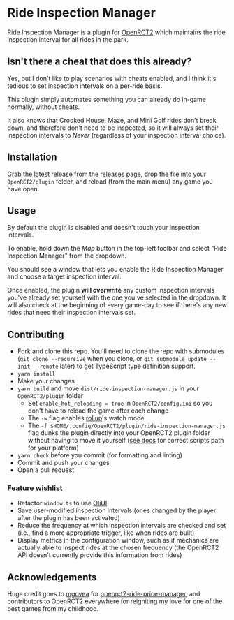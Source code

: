 # Ride Inspection Manager

Ride Inspection Manager is a plugin for [OpenRCT2](https://github.com/OpenRCT2/OpenRCT2) which maintains the ride inspection interval for all rides in the park.

## Isn't there a cheat that does this already?

Yes, but I don't like to play scenarios with cheats enabled, and I think it's tedious to set inspection intervals on a per-ride basis.

This plugin simply automates something you can already do in-game normally, without cheats.

It also knows that Crooked House, Maze, and Mini Golf rides don't break down, and therefore don't need to be inspected, so it will always set their inspection intervals to *Never* (regardless of your inspection interval choice).

## Installation

Grab the latest release from the releases page, drop the file into your `OpenRCT2/plugin` folder, and reload (from the main menu) any game you have open.

## Usage

By default the plugin is disabled and doesn't touch your inspection intervals.

To enable, hold down the *Map* button in the top-left toolbar and select "Ride Inspection Manager" from the dropdown.

You should see a window that lets you enable the Ride Inspection Manager and choose a target inspection interval.

Once enabled, the plugin **will overwrite** any custom inspection intervals you've already set yourself with the one you've selected in the dropdown. It will also check at the beginning of every game-day to see if there's any new rides that need their inspection intervals set.

## Contributing

- Fork and clone this repo. You'll need to clone the repo with submodules (`git clone --recursive` when you clone, or `git submodule update --init --remote` later) to get TypeScript type definition support.
- `yarn install`
- Make your changes
- `yarn build` and move `dist/ride-inspection-manager.js` in your `OpenRCT2/plugin` folder
  - Set `enable_hot_reloading = true` in `OpenRCT2/config.ini` so you don't have to reload the game after each change
  - The `-w` flag enables [rollup](https://rollupjs.org)'s watch mode
  - The `-f $HOME/.config/OpenRCT2/plugin/ride-inspection-manager.js` flag dunks the plugin directly into your OpenRCT2 plugin folder without having to move it yourself ([see docs](https://github.com/OpenRCT2/OpenRCT2/blob/develop/distribution/scripting.md) for correct scripts path for your platform)
- `yarn check` before you commit (for formatting and linting)
- Commit and push your changes
- Open a pull request

### Feature wishlist

- Refactor `window.ts` to use [OliUI](https://github.com/oli414/OliUI)
- Save user-modified inspection intervals (ones changed by the player after the plugin has been activated)
- Reduce the frequency at which inspection intervals are checked and set (i.e., find a more appropriate trigger, like when rides are built)
- Display metrics in the configuration window, such as if mechanics are actually able to inspect rides at the chosen frequency (the OpenRCT2 API doesn't currently provide this information from rides)

## Acknowledgements

Huge credit goes to [mgovea](https://github.com/mgovea) for [openrct2-ride-price-manager](https://github.com/mgovea/openrct2-ride-price-manager), and contributors to OpenRCT2 everywhere for reigniting my love for one of the best games from my childhood.
